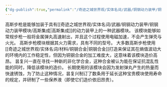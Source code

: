 ```yaml
---
{"dg-publish":true,"permalink":"/奇迹之城世界观/实体名词/武器/铜钢动力装甲/铜钢动力装甲模块/高斯步枪/","dgPassFrontmatter":true}
---
```


高斯步枪是能够加装于具有[[奇迹之城世界观/实体名词/武器/铜钢动力装甲/铜钢动力装甲模块/高斯集成\|高斯集成]]的动力装甲上的一种武器模块。
该模块能够如常规步枪一般将金属弹丸高速射出，并且这个过程使用电磁加速，不会产生弹壳与火光。
高斯步枪模块根据其火力需求，具有不同的型号。
大多数高斯步枪使用[[奇迹之城世界观/实体名词/材料/铜钢合金\|铜钢合金]]打造来保证其在熵值波动大的环境内的工作稳定性，但因为铜钢合金的加工难度大，这意味着该模块造价高昂。
昙复兴一直在寻找一种新的非化学合金，这种合金被认为能在保证抗混乱性能的同时，降低该模块的造价。
长期使用的该模块会因为发射弹丸产生的热量而快速锈蚀，为了防止这种情况，昙复兴制订了数条用于延长这种宝贵模块使用寿命的规定，并研制了一些保养液（即使它们造价依旧昂贵）。
